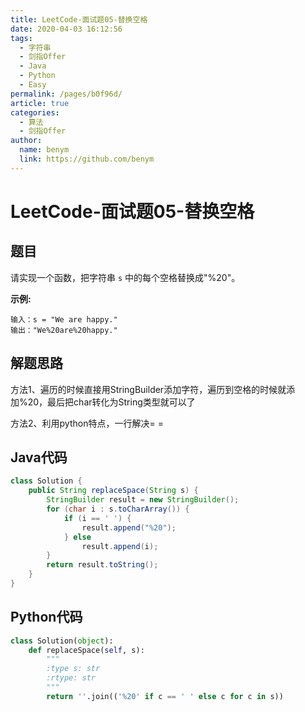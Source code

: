 ```yaml
---
title: LeetCode-面试题05-替换空格
date: 2020-04-03 16:12:56
tags: 
  - 字符串
  - 剑指Offer
  - Java
  - Python
  - Easy
permalink: /pages/b0f96d/
article: true
categories: 
  - 算法
  - 剑指Offer
author: 
  name: benym
  link: https://github.com/benym
---
```


# LeetCode-面试题05-替换空格

## 题目

请实现一个函数，把字符串 `s` 中的每个空格替换成"%20"。



**示例:**

```
输入：s = "We are happy."
输出："We%20are%20happy."
```

## 解题思路

方法1、遍历的时候直接用StringBuilder添加字符，遍历到空格的时候就添加%20，最后把char转化为String类型就可以了

方法2、利用python特点，一行解决= =

## Java代码

```java
class Solution {
    public String replaceSpace(String s) {
        StringBuilder result = new StringBuilder();
        for (char i : s.toCharArray()) {
            if (i == ' ') {
                result.append("%20");
            } else
                result.append(i);
        }
        return result.toString();
    }
}
```

## Python代码

```python
class Solution(object):
    def replaceSpace(self, s):
        """
        :type s: str
        :rtype: str
        """
        return ''.join(('%20' if c == ' ' else c for c in s))
```

